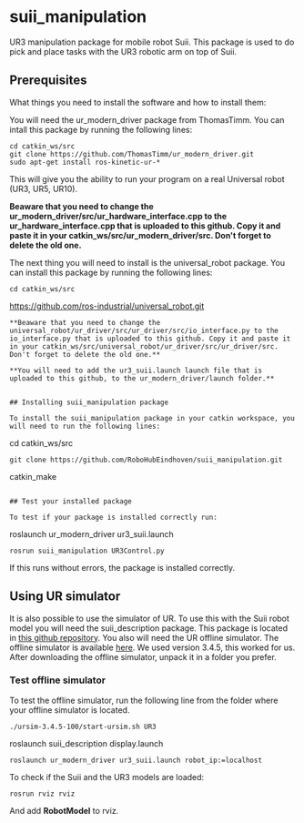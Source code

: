 # suii_manipulation

UR3 manipulation package for mobile robot Suii. This package is used to do pick and place tasks with the UR3 robotic arm on top of Suii.

## Prerequisites

What things you need to install the software and how to install them:

You will need the ur_modern_driver package from ThomasTimm. You can intall this package by running the following lines:

```
cd catkin_ws/src
git clone https://github.com/ThomasTimm/ur_modern_driver.git
sudo apt-get install ros-kinetic-ur-*
```

This will give you the ability to run your program on a real Universal robot (UR3, UR5, UR10).

**Beaware that you need to change the ur_modern_driver/src/ur_hardware_interface.cpp to the ur_hardware_interface.cpp that is uploaded to this github. Copy it and paste it in your catkin_ws/src/ur_modern_driver/src. Don't forget to delete the old one.**

The next thing you will need to install is the universal_robot package. You can install this package by running the following lines:

```
cd catkin_ws/src
```
https://github.com/ros-industrial/universal_robot.git
```
**Beaware that you need to change the universal_robot/ur_driver/src/ur_driver/src/io_interface.py to the io_interface.py that is uploaded to this github. Copy it and paste it in your catkin_ws/src/universal_robot/ur_driver/src/ur_driver/src. Don't forget to delete the old one.**

**You will need to add the ur3_suii.launch launch file that is uploaded to this github, to the ur_modern_driver/launch folder.**


## Installing suii_manipulation package

To install the suii_manipulation package in your catkin workspace, you will need to run the following lines:

```
cd catkin_ws/src
```
git clone https://github.com/RoboHubEindhoven/suii_manipulation.git
```
catkin_make
```

## Test your installed package

To test if your package is installed correctly run:

```
roslaunch ur_modern_driver ur3_suii.launch
```
rosrun suii_manipulation UR3Control.py
```

If this runs without errors, the package is installed correctly.

## Using UR simulator

It is also possible to use the simulator of UR. To use this with the Suii robot model you will need the suii_description package. This package is located in [this github repository](https://github.com/RoboHubEindhoven/suii.git). You also will need the UR offline simulator. The offline simulator is available [here](https://www.universal-robots.com/download/?option=16594#section16593). We used version 3.4.5, this worked for us. After downloading the offline simulator, unpack it in a folder you prefer.

### Test offline simulator

To test the offline simulator, run the following line from the folder where your offline simulator is located.

```
./ursim-3.4.5-100/start-ursim.sh UR3
```
roslaunch suii_description display.launch
```
roslaunch ur_modern_driver ur3_suii.launch robot_ip:=localhost
```
To check if the Suii and the UR3 models are loaded:

```
rosrun rviz rviz
```

And add **RobotModel** to rviz.

